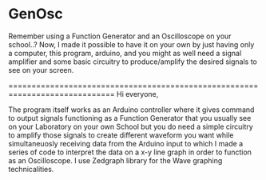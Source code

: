 # GenOsc
Remember using a Function Generator and an Oscilloscope on your school..? 
Now, I made it possible to have it on your own by just having only a computer, this program, arduino, and you might as well need a signal amplifier and some basic circuitry to produce/amplify the desired signals to see on your screen.


=============================================================================
Hi everyone,

The program itself works as an Arduino controller where it gives command to output signals functioning as a Function Generator that you usually see on your Laboratory on your own School but you do need a simple circuitry to amplify those signals to create different waveform you want while simultaneuosly receiving data from the Arduino input to which I made a series of code to interpret the data on a x-y line graph in order to function as an Oscilloscope. I use Zedgraph library for the Wave graphing technicalities.

